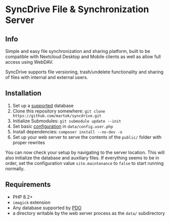 # SyncDrive File & Synchronization Server

## Info

Simple and easy file synchronization and sharing platform, built to be compatible with Nextcloud Desktop and Mobile
clients as well as allow full access using WebDAV.

SyncDrive supports file versioning, trash/undelete functionality and sharing of files with internal and external users.

## Installation

1. Set up a [supported](#requirements) database
2. Clone this repository somewhere: `git clone https://github.com/martok/syncdrive.git`
3. Initialize Submodules: `git submodule update --init`
4. Set basic [configuration](doc/configuration.md) in `data/config.user.php`
5. Install dependencies: `composer install --no-dev -o`
6. Set up your web server to serve the contents of the `public/` folder with proper rewrites

You can now check your setup by navigating to the server location. This will also initialize the database and auxiliary
files. If everything seems to be in order, set the configuration value `site.maintenance` to `false` to start running normally.

## Requirements

* PHP 8.2+
* `imagick` extension
* Any database supported by [PDO](https://www.php.net/manual/de/book.pdo.php)
* a directory writable by the web server process as the `data/` subdirectory 
